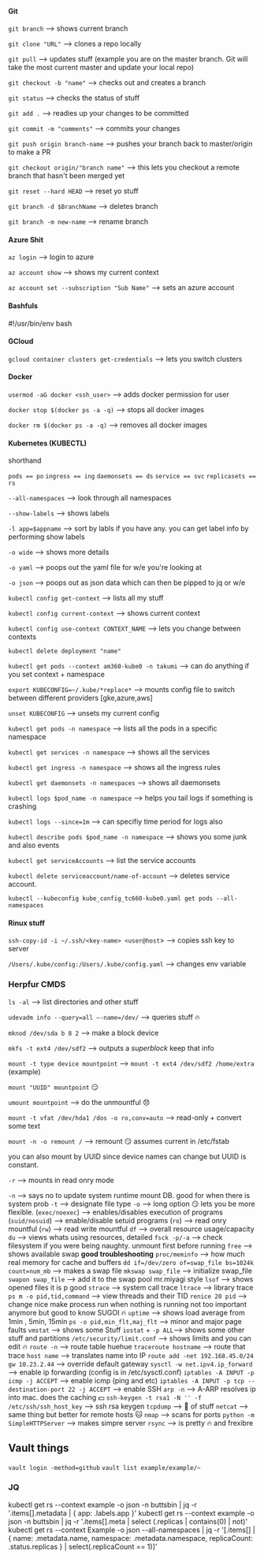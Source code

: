 #### Git

`git branch` --> shows current branch

`git clone "URL"` --> clones a repo locally

`git pull` --> updates stuff (example you are on the master branch.
  Git will take the most current master and update your local repo)

`git checkout -b "name"` --> checks out and creates a branch

`git status` --> checks the status of stuff

`git add .` --> readies up your changes to be committed   

`git commit -m "comments"` --> commits your changes

`git push origin branch-name` --> pushes your branch back to
master/origin to make a PR

`git checkout origin/"branch name"` --> this lets you checkout a remote branch
that hasn't been merged yet

`git reset --hard HEAD` --> reset yo stuff

`git branch -d $BranchName` --> deletes branch

`git branch -m new-name` --> rename branch

#### Azure Shit
`az login` --> login to azure

`az account show` --> shows my current context

`az account set --subscription "Sub Name"` --> sets an azure account

#### Bashfuls

#!/usr/bin/env bash

#### GCloud

`gcloud container clusters get-credentials` --> lets you switch clusters

#### Docker

`usermod -aG docker <ssh_user>` --> adds docker permission for user

`docker stop $(docker ps -a -q)` --> stops all docker images

`docker rm $(docker ps -a -q)` --> removes all docker images

#### Kubernetes (KUBECTL)
shorthand

`pods == po`
`ingress == ing`
`daemonsets == ds`
`service == svc`
`replicasets == rs`

`--all-namespaces` --> look through all namespaces

`--show-labels` --> shows labels

`-l app=$appname` --> sort by labls if you have any. you can get label info by performing show labels

`-o wide` --> shows more details

`-o yaml` --> poops out the yaml file for w/e you're looking at

`-o json` --> poops out as json data which can then be pipped to jq or w/e

`kubectl config get-context` --> lists all my stuff

`kubectl config current-context` --> shows current context

`kubectl config use-context CONTEXT_NAME` --> lets you change between contexts

`kubectl delete deployment "name"`

`kubectl get pods --context am360-kube0 -n takumi` --> can do anything if you set context + namespace

`export KUBECONFIG=~/.kube/*replace*` --> mounts config file to switch between different providers [gke,azure,aws]

`unset KUBECONFIG` --> unsets my current config

`kubectl get pods -n namespace` --> lists all the pods in a specific namespace

`kubectl get services -n namespace` --> shows all the services

`kubectl get ingress -n namespace` --> shows all the ingress rules

`kubectl get daemonsets -n namespaces` --> shows all daemonsets

`kubectl logs $pod_name -n namespace` --> helps you tail logs if something is crashing

`kubectl logs --since=1m` --> can specifiy time period for logs also

`kubectl describe pods $pod_name -n namespace` --> shows you some junk and also events

`kubectl get serviceAccounts` --> list the service accounts

`kubectl delete serviceaccount/name-of-account` --> deletes service account.

`kubectl --kubeconfig kube_config_tc660-kube0.yaml get pods --all-namespaces`

#### Rinux stuff

`ssh-copy-id -i ~/.ssh/<key-name> <user@host`> --> copies ssh key to server

`/Users/.kube/config:/Users/.kube/config.yaml` -->
changes env variable

### Herpfur CMDS
`ls -al` --> list directories and other stuff

`udevadm info --query=all –-name=/dev/` --> queries stuff :fire:

`mknod /dev/sda b 8 2` --> make a block device

`mkfs -t ext4 /dev/sdf2` --> outputs a *superblock* keep that info

`mount -t type device mountpoint` --> `mount -t ext4 /dev/sdf2 /home/extra` (example)

`mount "UUID" mountpoint` :smirk:

`umount mountpoint` --> do the unmountful :disappointed:

`mount -t vfat /dev/hda1 /dos -o ro,conv=auto` --> read-only + convert some text

`mount -n -o remount /` --> remount :smirk: assumes current in /etc/fstab

you can also mount by UUID since device names can change but UUID is constant.

`-r` --> mounts in read onry mode

`-n` --> says no to update system runtime mount DB. good for when there is system prob
`-t` --> designate file type
`-o` --> long option :smirk: lets you be more flexible.
(`exec/noexec`) --> enables/disables execution of programs
(`suid/nosuid`) --> enable/disable setuid programs
(`ro`) --> read onry mountful
(`rw`) --> read write mountful
`df` --> overall resource usage/capacity
`du` --> views whats using resources, detailed
`fsck -p/-a` --> check filesystem if you were being naughty. unmount first before running
`free` --> shows available swap **good troubleshooting**
`proc/meminfo` --> how much real memory for cache and buffers
`dd if=/dev/zero of=swap_file bs=1024k count=num_mb` --> makes a swap file
`mkswap swap_file` --> initialize swap_file
`swapon swap_file` --> add it to the swap pool mr.miyagi style
`lsof` --> shows opened files it is p good
`strace` --> system call trace
`ltrace` --> library trace
`ps m -o pid,tid,command` --> view threads and their TID
`renice 20 pid` --> change nice make process run when nothing is running
not too important anymore but good to know SUGOI :fire:
`uptime` --> shows load average from 1min , 5min, 15min
`ps -o pid,min_flt,maj_flt` --> minor and major page faults
`vmstat` --> shows some Stuff
`iostat` + `-p ALL`--> shows some other stuff and partitions
`/etc/security/limit.conf` --> shows limits and you can edit :fire:
`route -n` --> route table huehue
`traceroute hostname` --> route that trace
`host name` --> translates name into IP
`route add -net 192.168.45.0/24 gw 10.23.2.44` --> override default gateway
`sysctl -w net.ipv4.ip_forward` --> enable ip forwarding (config is in /etc/sysctl.conf)
`iptables -A INPUT -p icmp -j ACCEPT` --> enable icmp (ping and etc)
`iptables -A INPUT -p tcp --destination-port 22 -j ACCEPT` --> enable SSH
`arp -n` --> A-ARP resolves ip into mac. does the caching :dollar:
`ssh-keygen -t rsa1 -N '' -f /etc/ssh/ssh_host_key` --> ssh rsa keygen
`tcpdump` --> :hankey: of stuff
`netcat` --> same thing but better for remote hosts :cat:
`nmap` --> scans for ports
`python -m SimpleHTTPServer` --> makes simpre server
`rsync` --> is pretty :fire: and frexibre

## Vault things

`vault login -method=github`
`vault list example/example/~`

### JQ

kubectl get rs --context example -o json -n buttsbin | jq -r '.items[].metadata | { app: .labels.app }'
kubectl get rs --context example -o json -n buttsbin | jq -r '.items[].meta | select (.replicas | contains(0) | not)'
kubectl get rs --context Example -o json --all-namespaces | jq -r '[.items[] |  { name: .metadata.name, namespace: .metadata.namespace, replicaCount: .status.replicas } | select(.replicaCount == 1)]'
